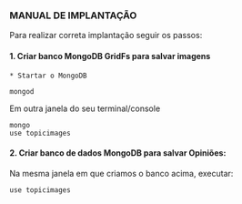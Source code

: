 ### MANUAL DE IMPLANTAÇÃO

Para realizar correta implantação seguir os passos:

#### 1.  Criar banco MongoDB GridFs para salvar imagens

    * Startar o MongoDB

```
mongod
```

Em outra janela do seu terminal/console


```
mongo
use topicimages
```


#### 2.  Criar banco de dados MongoDB para salvar Opiniões:

Na mesma janela em que criamos o banco acima, executar:

```
use topicimages
```
